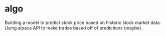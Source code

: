 # algo


Building a model to predict stock price based on historic stock market data.  
Using alpaca API to make trades based off of predictions (maybe).  
